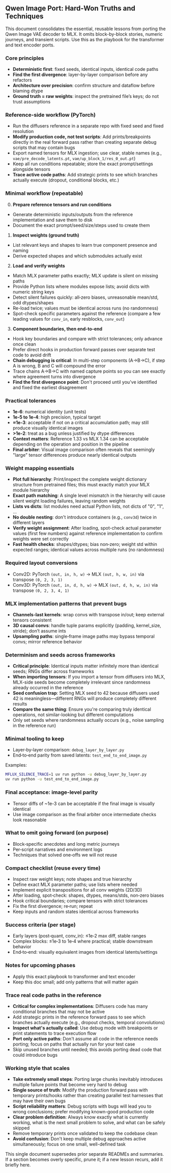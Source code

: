 ## Qwen Image Port: Hard‑Won Truths and Techniques

This document consolidates the essential, reusable lessons from porting the Qwen Image VAE decoder to MLX. It omits block-by-block stories, numeric journeys, and transient scripts. Use this as the playbook for the transformer and text encoder ports.

### Core principles
- **Deterministic first**: fixed seeds, identical inputs, identical code paths
- **Find the first divergence**: layer-by-layer comparison before any refactors
- **Architecture over precision**: confirm structure and dataflow before blaming dtype
- **Ground truth = raw weights**: inspect the pretrained file’s keys; do not trust assumptions

### Reference-side workflow (PyTorch)
- Run the diffusers reference in a separate repo with fixed seed and fixed resolution
- **Modify production code, not test scripts**: Add prints/breakpoints directly in the real forward pass rather than creating separate debug scripts that may contain bugs
- Export named tensors for MLX ingestion; use clear, stable names (e.g., `vae/pre_decode_latents.pt`, `vae/up_block_1/res_0_out.pt`)
- Keep all run conditions repeatable; store the exact prompt/settings alongside tensors
- **Trace active code paths**: Add strategic prints to see which branches actually execute (dropout, conditional blocks, etc.)

### Minimal workflow (repeatable)
0) **Prepare reference tensors and run conditions**
- Generate deterministic inputs/outputs from the reference implementation and save them to disk
- Document the exact prompt/seed/size/steps used to create them

1) **Inspect weights (ground truth)**
- List relevant keys and shapes to learn true component presence and naming
- Derive expected shapes and which submodules actually exist

2) **Load and verify weights**
- Match MLX parameter paths exactly; MLX update is silent on missing paths
- Provide Python lists where modules expose lists; avoid dicts with numeric string keys
- Detect silent failures quickly: all‑zero biases, unreasonable mean/std, odd dtypes/shapes
- Re-load twice; values must be identical across runs (no randomness)
- Spot-check specific parameters against the reference (compare a few leading values for `conv_in`, early resblocks, `conv_out`)

3) **Component boundaries, then end‑to‑end**
- Hook key boundaries and compare with strict tolerances; only advance once clean
- Prefer direct hooks in production forward passes over separate test code to avoid drift
- **Chain debugging is critical**: In multi-step components (A→B→C), if step A is wrong, B and C will compound the error
- Trace chains A→B→C with named capture points so you can see exactly where agreement turns into divergence
- **Find the first divergence point**: Don't proceed until you've identified and fixed the earliest disagreement

### Practical tolerances
- **1e‑6**: numerical identity (unit tests)
- **1e‑5 to 1e‑4**: high precision, typical target
- **≈1e‑3**: acceptable if not on a critical accumulation path; may still produce visually identical images
- **>1e‑2**: treat as a bug unless justified by dtype differences
- **Context matters**: Reference 1.33 vs MLX 1.34 can be acceptable depending on the operation and position in the pipeline
- **Final arbiter**: Visual image comparison often reveals that seemingly "large" tensor differences produce nearly identical outputs

### Weight mapping essentials
- **Plot full hierarchy**: Print/inspect the complete weight dictionary structure from pretrained files; this must exactly match your MLX module hierarchy
- **Exact path matching**: A single level mismatch in the hierarchy will cause silent weight loading failures, leaving random weights
- **Lists vs dicts**: list modules need actual Python lists, not dicts of "0", "1", ...
- **No double nesting**: don't introduce containers (e.g., `conv3d`) twice in different layers
- **Verify weight assignment**: After loading, spot-check actual parameter values (first few numbers) against reference implementation to confirm weights were set correctly
- **Fast health checks**: shapes/dtypes; bias non‑zero; weight std within expected ranges; identical values across multiple runs (no randomness)

### Required layout conversions
- Conv2D: PyTorch `(out, in, h, w)` → MLX `(out, h, w, in)` via transpose `(0, 2, 3, 1)`
- Conv3D: PyTorch `(out, in, d, h, w)` → MLX `(out, d, h, w, in)` via transpose `(0, 2, 3, 4, 1)`

### MLX implementation patterns that prevent bugs
- **Channels‑last kernels**: wrap convs with transpose in/out; keep external tensors consistent
- **3D causal convs**: handle tuple params explicitly (padding, kernel_size, stride); don’t assume ints
- **Upsampling paths**: single‑frame image paths may bypass temporal convs; mirror reference behavior

### Determinism and seeds across frameworks
- **Critical principle**: Identical inputs matter infinitely more than identical seeds; RNGs differ across frameworks
- **When importing tensors**: If you import a tensor from diffusers into MLX, MLX-side seeds become completely irrelevant since randomness already occurred in the reference
- **Seed confusion trap**: Setting MLX seed to 42 because diffusers used 42 is meaningless—different RNGs will produce completely different results
- **Compare the same thing**: Ensure you're comparing truly identical operations, not similar-looking but different computations
- Only set seeds where randomness actually occurs (e.g., noise sampling in the reference run)

### Minimal tooling to keep
- Layer‑by‑layer comparison: `debug_layer_by_layer.py`
- End‑to‑end parity from saved latents: `test_end_to_end_image.py`

Examples:
```bash
MFLUX_SILENCE_TRACE=1 uv run python -u debug_layer_by_layer.py
uv run python -u test_end_to_end_image.py
```

### Final acceptance: image-level parity
- Tensor diffs of ~1e-3 can be acceptable if the final image is visually identical
- Use image comparison as the final arbiter once intermediate checks look reasonable

### What to omit going forward (on purpose)
- Block‑specific anecdotes and long metric journeys
- Per‑script narratives and environment logs
- Techniques that solved one‑offs we will not reuse

### Compact checklist (reuse every time)
- Inspect raw weight keys; note shapes and true hierarchy
- Define exact MLX parameter paths; use lists where needed
- Implement explicit transpositions for all conv weights (2D/3D)
- After loading, spot‑check: shapes, dtypes, means/stds, non‑zero biases
- Hook critical boundaries; compare tensors with strict tolerances
- Fix the first divergence; re‑run; repeat
- Keep inputs and random states identical across frameworks

### Success criteria (per stage)
- Early layers (post‑quant, conv_in): ≤1e‑2 max diff, stable ranges
- Complex blocks: ≤1e‑3 to 1e‑4 where practical; stable downstream behavior
- End‑to‑end: visually equivalent images from identical latents/settings

### Notes for upcoming phases
- Apply this exact playbook to transformer and text encoder
- Keep this doc small; add only patterns that will matter again

### Trace real code paths in the reference
- **Critical for complex implementations**: Diffusers code has many conditional branches that may not be active
- Add strategic prints in the reference forward pass to see which branches actually execute (e.g., dropout checks, temporal convolutions)
- **Inspect what's actually called**: Use debug mode with breakpoints or print statements to trace execution flow
- **Port only active paths**: Don't assume all code in the reference needs porting; focus on paths that actually run for your test case
- Skip unused branches until needed; this avoids porting dead code that could introduce bugs

### Working style that scales
- **Take extremely small steps**: Porting large chunks inevitably introduces multiple failure points that become very hard to debug
- **Single source of truth**: Modify the production forward pass with temporary prints/hooks rather than creating parallel test harnesses that may have their own bugs
- **Script reliability matters**: Debug scripts with bugs will lead you to wrong conclusions; prefer modifying known-good production code
- **Clear problem definition**: Always know exactly what is currently working, what is the next small problem to solve, and what can be safely skipped
- Remove temporary prints once validated to keep the codebase clean
- **Avoid confusion**: Don't keep multiple debug approaches active simultaneously; focus on one small, well-defined task

This single document supersedes prior separate READMEs and summaries. If a section becomes overly specific, prune it; if a new lesson recurs, add it briefly here.
